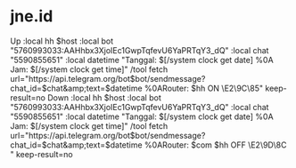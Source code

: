 # jne.id
Up :local hh $host :local bot "5760993033:AAHhbx3XjoIEc1GwpTqfevU6YaPRTqY3_dQ" :local chat "5590855651" :local datetime "Tanggal: $[/system clock get date] %0A Jam: $[/system clock get time]" /tool fetch url="https://api.telegram.org/bot$bot/sendmessage\?chat_id=$chat&amp;text=$datetime %0ARouter: $hh ON \E2\9C\85" keep-result=no Down :local hh $host :local bot "5760993033:AAHhbx3XjoIEc1GwpTqfevU6YaPRTqY3_dQ" :local chat "5590855651" :local datetime "Tanggal: $[/system clock get date] %0A Jam: $[/system clock get time]" /tool fetch url="https://api.telegram.org/bot$bot/sendmessage\?chat_id=$chat&amp;text=$datetime %0ARouter: $com $hh OFF \E2\9D\8C " keep-result=no
